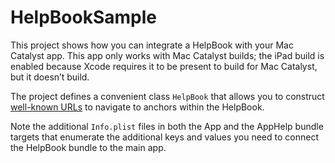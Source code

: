 #  HelpBookSample

This project shows how you can integrate a HelpBook with your Mac Catalyst app.
This app only works with Mac Catalyst builds; the iPad build is enabled because
Xcode requires it to be present to build for Mac Catalyst, but it doesn’t build.

The project defines a convenient class `HelpBook` that allows you to construct
[well-known URLs](https://developer.apple.com/library/archive/documentation/Carbon/Conceptual/ProvidingUserAssitAppleHelp/appendix_b/appendixb.html#//apple_ref/doc/uid/TP30000903-CH210-TPXREF101)
to navigate to anchors within the HelpBook.

Note the additional `Info.plist` files in both the App and the AppHelp bundle
targets that enumerate the additional keys and values you need to connect the
HelpBook bundle to the main app.

